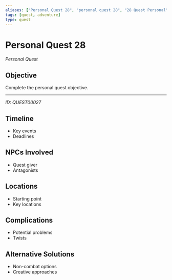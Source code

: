 ```yaml
---
aliases: ["Personal Quest 28", "personal quest 28", "28 Quest Personal"]
tags: [quest, adventure]
type: quest
---
```


# Personal Quest 28

*Personal Quest*

## Objective
Complete the personal quest objective.

---
*ID: QUEST00027*

## Timeline
- Key events
- Deadlines


## NPCs Involved
- Quest giver
- Antagonists


## Locations
- Starting point
- Key locations


## Complications
- Potential problems
- Twists


## Alternative Solutions
- Non-combat options
- Creative approaches
